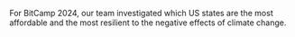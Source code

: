 For BitCamp 2024, our team investigated which US states are the most affordable and the most resilient to the negative effects of climate change. 
